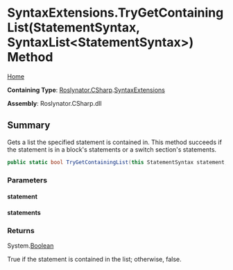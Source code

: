 # SyntaxExtensions\.TryGetContainingList\(StatementSyntax, SyntaxList\<StatementSyntax>\) Method <a name="_Top"></a>

[Home](../../../../README.md)

**Containing Type**: [Roslynator.CSharp](../../README.md#_Top)\.[SyntaxExtensions](../README.md#_Top)

**Assembly**: Roslynator\.CSharp\.dll

## Summary

Gets a list the specified statement is contained in\.
This method succeeds if the statement is in a block's statements or a switch section's statements\.

```csharp
public static bool TryGetContainingList(this StatementSyntax statement, out SyntaxList<StatementSyntax> statements)
```

### Parameters

#### statement

#### statements

### Returns

System\.[Boolean](https://docs.microsoft.com/en-us/dotnet/api/system.boolean)

True if the statement is contained in the list; otherwise, false\.